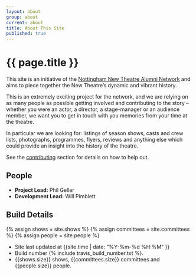 ```yaml
---
layout: about
group: about
current: about
title: About This Site
published: true
---
```



# <i class="octicon octicon-circuit-board"></i> {{ page.title }}

This site is an initiative of the [Nottingham New Theatre Alumni Network](http://newtheatre.org.uk/alumni) and aims to piece together the New Theatre’s dynamic and vibrant history.

This is an extremely exciting project for the network, and we are relying on as many people as possible getting involved and contributing to the story – whether you were an actor, a director, a stage-manager or an audience member, we want you to get in touch with you memories from your time at the theatre.

In particular we are looking for: listings of season shows, casts and crew lists, photographs, programmes, flyers, reviews and anything else which could provide an insight into the history of the theatre.

See the [contributing](/contributing/) section for details on how to help out.

<div class="grid-row">

<div class="grid-8" markdown="1">

## People

- **Project Lead:** Phil Geller
- **Development Lead:** Will Pimblett

</div>
<div class="grid-8" markdown="1">

## Build Details

{% assign shows = site.shows %}
{% assign committees = site.committees %}
{% assign people = site.people %}

- Site last updated at {{site.time | date: "%Y-%m-%d %H:%M" }}
- Build number {% include travis_build_number.txt %}.
- {{shows.size}} shows, {{committees.size}} committees and {{people.size}} people.

</div>

</div>
